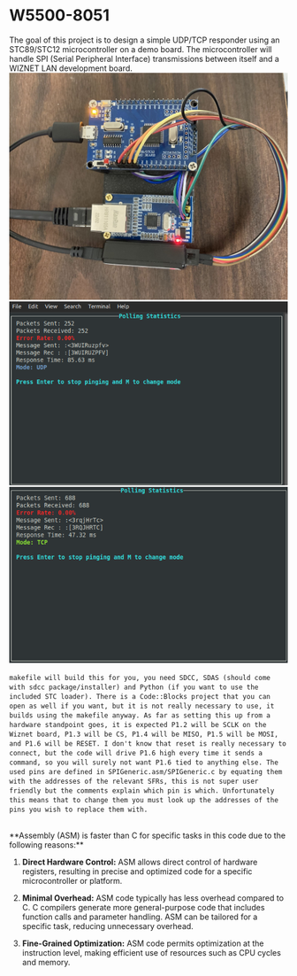 # W5500-8051
The goal of this project is to design a simple UDP/TCP responder using an STC89/STC12 microcontroller on a demo board. The microcontroller will handle SPI (Serial Peripheral Interface) transmissions between itself and a WIZNET LAN development board.
<br>
![Alt text](https://raw.githubusercontent.com/Zayant21/W5500-8051/main/previewImage.jpg)
<br>
![Alt text](https://raw.githubusercontent.com/Zayant21/W5500-8051/main/UDP.png)
<br>
![Alt text](https://raw.githubusercontent.com/Zayant21/W5500-8051/main/TCP.png)
<br>
  
```makefile will build this for you, you need SDCC, SDAS (should come with sdcc package/installer) and Python (if you want to use the included STC loader). There is a Code::Blocks project that you can open as well if you want, but it is not really necessary to use, it builds using the makefile anyway. As far as setting this up from a hardware standpoint goes, it is expected P1.2 will be SCLK on the Wiznet board, P1.3 will be CS, P1.4 will be MISO, P1.5 will be MOSI, and P1.6 will be RESET. I don't know that reset is really necessary to connect, but the code will drive P1.6 high every time it sends a command, so you will surely not want P1.6 tied to anything else. The used pins are defined in SPIGeneric.asm/SPIGeneric.c by equating them with the addresses of the relevant SFRs, this is not super user friendly but the comments explain which pin is which. Unfortunately this means that to change them you must look up the addresses of the pins you wish to replace them with.```

<br>
**Assembly (ASM) is faster than C for specific tasks in this code due to the following reasons:**

1. **Direct Hardware Control:** ASM allows direct control of hardware registers, resulting in precise and optimized code for a specific microcontroller or platform.

2. **Minimal Overhead:** ASM code typically has less overhead compared to C. C compilers generate more general-purpose code that includes function calls and parameter handling. ASM can be tailored for a specific task, reducing unnecessary overhead.

3. **Fine-Grained Optimization:** ASM code permits optimization at the instruction level, making efficient use of resources such as CPU cycles and memory.
